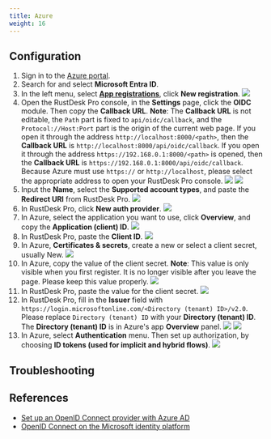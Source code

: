 ```yaml
---
title: Azure
weight: 16
---
```


## Configuration

1. Sign in to the [Azure portal](https://portal.azure.com).
2. Search for and select **Microsoft Entra ID**.
3. In the left menu, select [**App registrations**](https://portal.azure.com/#view/Microsoft_AAD_IAM/ActiveDirectoryMenuBlade/~/RegisteredApps), click **New registration**.
![](/docs/en/self-host/rustdesk-server-pro/oidc/Azure/images/1-Azure-NewRegistration.png)
4. Open the RustDesk Pro console, in the **Settings** page, click the **OIDC** module. Then copy the **Callback URL**. **Note**: The **Callback URL** is not editable, the `Path` part is fixed to `api/oidc/callback`, and the `Protocol://Host:Port` part is the origin of the current web page. If you open it through the address `http://localhost:8000/<path>`, then the **Callback URL** is `http://localhost:8000/api/oidc/callback`. If you open it through the address `https://192.168.0.1:8000/<path>` is opened, then the **Callback URL** is `https://192.168.0.1:8000/api/oidc/callback`. Because Azure must use `https://` or `http://localhost`, please select the appropriate address to open your RustDesk Pro console.
![](/docs/en/self-host/rustdesk-server-pro/oidc/Azure/images/12-RustDesk-Callback.png)
![](/docs/en/self-host/rustdesk-server-pro/oidc/Azure/images/2-Azure-Register-RecirectURIs-Restrictions.png)
5. Input the **Name**, select the **Supported account types**, and paste the **Redirect URI** from RustDesk Pro.
![](/docs/en/self-host/rustdesk-server-pro/oidc/Azure/images/2-Azure-Register.png)
6. In RustDesk Pro, click **New auth provider**.
![](/docs/en/self-host/rustdesk-server-pro/oidc/Azure/images/3-RustDesk-NewAuthProvider.png)
7. In Azure, select the application you want to use, click **Overview**, and copy the **Application (client) ID**.
![](/docs/en/self-host/rustdesk-server-pro/oidc/Azure/images/4-Azure-ClientID.png)
8. In RustDesk Pro, paste the **Client ID**.
![](/docs/en/self-host/rustdesk-server-pro/oidc/Azure/images/5-RustDesk-ClientID.png)
9. In Azure, **Certificates & secrets**, create a new or select a client secret, usually New.
![](/docs/en/self-host/rustdesk-server-pro/oidc/Azure/images/6-Azure-NewOrSelectClientSecret.png)
10. In Azure, copy the value of the client secret. **Note**: This value is only visible when you first register. It is no longer visible after you leave the page. Please keep this value properly.
![](/docs/en/self-host/rustdesk-server-pro/oidc/Azure/images/7-Azure-CopySecretValue.png)
11. In RustDesk Pro, paste the value for the client secret.
![](/docs/en/self-host/rustdesk-server-pro/oidc/Azure/images/8-RustDesk-FillClientSecret.png)
12. In RustDesk Pro, fill in the **Issuer** field with `https://login.microsoftonline.com/<Directory (tenant) ID>/v2.0`. Please replace `Directory (tenant) ID` with your **Directory (tenant) ID**. The **Directory (tenant) ID** is in Azure's app **Overview** panel.
![](/docs/en/self-host/rustdesk-server-pro/oidc/Azure/images/9-RustDesk-Issuer.png)
![](/docs/en/self-host/rustdesk-server-pro/oidc/Azure/images/10-Azure-TenantID.png)
13. In Azure, select **Authentication** menu. Then set up authorization, by choosing **ID tokens (used for implicit and hybrid flows)**.
![](/docs/en/self-host/rustdesk-server-pro/oidc/Azure/images/11-Azure-Auth.png)

## Troubleshooting

## References

- [Set up an OpenID Connect provider with Azure AD](https://learn.microsoft.com/en-us/power-pages/security/authentication/openid-settings)
- [OpenID Connect on the Microsoft identity platform](https://learn.microsoft.com/en-us/azure/active-directory/develop/v2-protocols-oidc)
